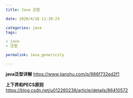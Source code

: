 ```yaml
---
title: Java 泛型

date: 2020/4/16 11:30:23

categories: java
tags: 

- java
- 泛型

permalink: Java_genericity

---
```


**java泛型详解**
https://www.jianshu.com/p/986f732ed2f1

**上下界和PECS原则**
https://blog.csdn.net/u012260238/article/details/86410572